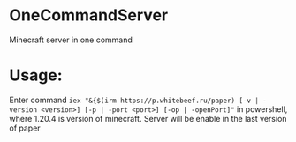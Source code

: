 # OneCommandServer
Minecraft server in one command
# Usage:
Enter command `iex "&{$(irm https://p.whitebeef.ru/paper) [-v | -version <version>] [-p | -port <port>] [-op | -openPort]"` in powershell, where 1.20.4 is version of minecraft.
Server will be enable in the last version of paper
